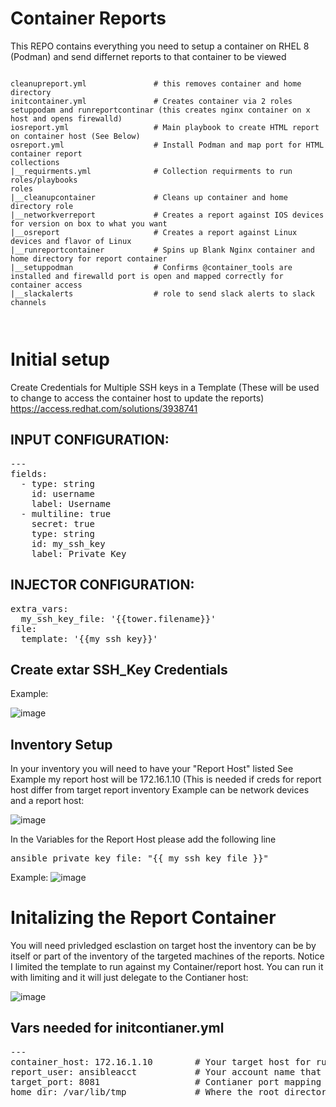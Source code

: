 # Container Reports
This REPO contains everything you need to setup a container on RHEL 8 (Podman) and send differnet reports to that container to be viewed

<pre class="line-number language-yaml"><code>
cleanupreport.yml               # this removes container and home directory
initcontainer.yml               # Creates container via 2 roles setuppodam and runreportcontinar (this creates nginx container on x host and opens firewalld)
iosreport.yml                   # Main playbook to create HTML report on container host (See Below)
osreport.yml                    # Install Podman and map port for HTML container report
collections
|__requirments.yml              # Collection requirments to run roles/playbooks
roles
|__cleanupcontainer             # Cleans up container and home directory role
|__networkverreport             # Creates a report against IOS devices for version on box to what you want
|__osreport                     # Creates a report against Linux devices and flavor of Linux
|__runreportcontainer           # Spins up Blank Nginx container and home directory for report container
|__setuppodman                  # Confirms @container_tools are installed and firewalld port is open and mapped correctly for container access
|__slackalerts                  # role to send slack alerts to slack channels


</code></pre>
# Initial setup

Create Credentials for Multiple SSH keys in a Template  (These will be used to change to access the container host to update the reports)
https://access.redhat.com/solutions/3938741

## INPUT CONFIGURATION:
<pre class="line-number language-yaml">---
fields:
  - type: string
    id: username
    label: Username
  - multiline: true
    secret: true
    type: string
    id: my_ssh_key
    label: Private Key
</code></pre>
## INJECTOR CONFIGURATION:
<pre class="line-number language-yaml">extra_vars:
  my_ssh_key_file: '{{tower.filename}}'
file:
  template: '{{my_ssh_key}}'
</code></pre>

## Create extar SSH_Key Credentials
Example: 

![image](https://user-images.githubusercontent.com/17077661/121973639-9a8e2d80-cd32-11eb-89f9-506c23cef7fb.png)

## Inventory Setup

In your inventory you will need to have your "Report Host" listed See Example my report host will be 172.16.1.10 (This is needed if creds for report host differ from target report inventory  Example can be network devices and a report host:

![image](https://user-images.githubusercontent.com/17077661/121973760-d1644380-cd32-11eb-89cf-1ccfaadeb34f.png)

In the Variables for the Report Host please add the following line  
<pre class="line-number language-yaml">ansible_private_key_file: "{{ my_ssh_key_file }}"</code></pre>

Example:
![image](https://user-images.githubusercontent.com/17077661/121973934-2f912680-cd33-11eb-8b08-a1fd48836267.png)


# Initalizing the Report Container
You will need privledged esclastion on target host the inventory can be by itself or part of the inventory of the targeted machines of the reports.  Notice I limited the template to run against my Container/report host.  You can run it with limiting and it will just delegate to the Contianer host:

![image](https://user-images.githubusercontent.com/17077661/121974179-b940f400-cd33-11eb-9f91-05c3948031ab.png)

## Vars needed for initcontianer.yml
<pre class="line-number language-yaml">---
container_host: 172.16.1.10        # Your target host for running the container
report_user: ansibleacct           # Your account name that will be added reports to the container (ansible_user/remote_user) this should match the custome cred above
target_port: 8081                  # Contianer port mapping and firewall port opened  Example 8081 maps to 8080 on the container
home_dir: /var/lib/tmp             # Where the root directory is setup on the container host
</code></pre>











